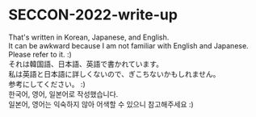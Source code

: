 # SECCON-2022-write-up  
That's written in Korean, Japanese, and English.  
It can be awkward because I am not familiar with English and Japanese.     
Please refer to it. :)    
それは韓国語、日本語、英語で書かれています。   
私は英語と日本語に詳しくないので、ぎこちないかもしれません。    
参考にしてください。 :)     
한국어, 영어, 일본어로 작성했습니다.  
일본어, 영어는 익숙하지 않아 어색할 수 있으니 참고해주세요 :)   
